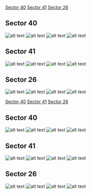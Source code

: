 [Sector 40](#sector40)
[Sector 41](#sector41)
[Sector 26](#sector26)

<a name = "sector40"></a>
## Sector 40
![alt text](/tt/TrES-2_Sector_40/TrES-2_Sector_40_a_TimeSeries.png)
![alt text](/tt/TrES-2_Sector_40/TrES-2_Sector_40_b_FoldedLightCurve.png)
![alt text](/tt/TrES-2_Sector_40/TrES-2_Sector_40_b_IndividualTransitsWithFit.png)
![alt text](/tt/TrES-2_Sector_40/TrES-2_Sector_40_c_TimingResiduals.png)

<a name = "sector41"></a>
## Sector 41
![alt text](/tt/TrES-2_Sector_41/TrES-2_Sector_41_a_TimeSeries.png)
![alt text](/tt/TrES-2_Sector_41/TrES-2_Sector_41_b_FoldedLightCurve.png)
![alt text](/tt/TrES-2_Sector_41/TrES-2_Sector_41_b_IndividualTransitsWithFit.png)
![alt text](/tt/TrES-2_Sector_41/TrES-2_Sector_41_c_TimingResiduals.png)

<a name = "sector26"></a>
## Sector 26
![alt text](/tt/TrES-2_Sector_26/TrES-2_Sector_26_a_TimeSeries.png)
![alt text](/tt/TrES-2_Sector_26/TrES-2_Sector_26_b_FoldedLightCurve.png)
![alt text](/tt/TrES-2_Sector_26/TrES-2_Sector_26_b_IndividualTransitsWithFit.png)
![alt text](/tt/TrES-2_Sector_26/TrES-2_Sector_26_c_TimingResiduals.png)

[Sector 40](#sector40)
[Sector 41](#sector41)
[Sector 26](#sector26)

<a name = "sector40"></a>
## Sector 40
![alt text](/tt/TrES-2_Sector_40/TrES-2_Sector_40_a_TimeSeries.png)
![alt text](/tt/TrES-2_Sector_40/TrES-2_Sector_40_b_FoldedLightCurve.png)
![alt text](/tt/TrES-2_Sector_40/TrES-2_Sector_40_b_IndividualTransitsWithFit.png)
![alt text](/tt/TrES-2_Sector_40/TrES-2_Sector_40_c_TimingResiduals.png)

<a name = "sector41"></a>
## Sector 41
![alt text](/tt/TrES-2_Sector_41/TrES-2_Sector_41_a_TimeSeries.png)
![alt text](/tt/TrES-2_Sector_41/TrES-2_Sector_41_b_FoldedLightCurve.png)
![alt text](/tt/TrES-2_Sector_41/TrES-2_Sector_41_b_IndividualTransitsWithFit.png)
![alt text](/tt/TrES-2_Sector_41/TrES-2_Sector_41_c_TimingResiduals.png)

<a name = "sector26"></a>
## Sector 26
![alt text](/tt/TrES-2_Sector_26/TrES-2_Sector_26_a_TimeSeries.png)
![alt text](/tt/TrES-2_Sector_26/TrES-2_Sector_26_b_FoldedLightCurve.png)
![alt text](/tt/TrES-2_Sector_26/TrES-2_Sector_26_b_IndividualTransitsWithFit.png)
![alt text](/tt/TrES-2_Sector_26/TrES-2_Sector_26_c_TimingResiduals.png)

